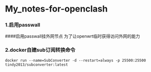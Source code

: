 # My_notes-for-openclash

### 1.启用passwall 
####启用passwall挂外网节点
为了让openwrt临时获得访问外网的能力
### 2.docker自建sub订阅转换命令
```shell title="shell"
docker run --name=SubConverter -d --restart=always -p 25500:25500 tindy2013/subconverter:latest
```